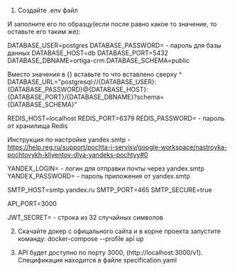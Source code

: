 1. Создайте .env файл

И заполните его по образцу(если после равно какое то значение, то оставьте его таким же):

DATABASE_USER=postgres 
DATABASE_PASSWORD= - пароль для базы данных
DATABASE_HOST=db
DATABASE_PORT=5432
DATABASE_DBNAME=ortiga-crm
DATABASE_SCHEMA=public

Вместо значения в {} вставьте то что вставлено сверху ^
DATABASE_URL="postgresql://{DATABASE_USER}:{DATABASE_PASSWORD}@{DATABASE_HOST}:{DATABASE_PORT}/{DATABASE_DBNAME}?schema={DATABASE_SCHEMA}"

REDIS_HOST=localhost
REDIS_PORT=6379
REDIS_PASSWORD= - пароль от хранилища Redis

Инструкция по настройке yandex.smtp - https://help.reg.ru/support/pochta-i-servisy/google-workspace/nastroyka-pochtovykh-kliyentov-dlya-yandeks-pochtyy#0

YANDEX_LOGIN= - логин для отправки почты через yandex.smtp
YANDEX_PASSWORD= - пароль приложения от yandex.smtp

SMTP_HOST=smtp.yandex.ru
SMTP_PORT=465
SMTP_SECURE=true

API_PORT=3000

JWT_SECRET= - строка из 32 случайных символов

2. Скачайте докер с офицального сайта и в корне проекта запустите команду:
    docker-compose --profile api up

3. API будет доступно по порту 3000, (http://localhost:3000/v1). Спецификация находится в файле specification.yaml

